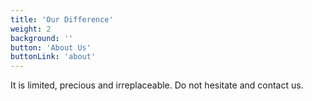 ```yaml
---
title: 'Our Difference'
weight: 2
background: ''
button: 'About Us'
buttonLink: 'about'
---
```


It is limited, precious and irreplaceable. Do not hesitate and contact us.